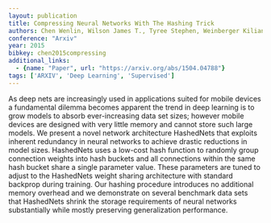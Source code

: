 ```yaml
---
layout: publication
title: Compressing Neural Networks With The Hashing Trick
authors: Chen Wenlin, Wilson James T., Tyree Stephen, Weinberger Kilian Q., Chen Yixin
conference: "Arxiv"
year: 2015
bibkey: chen2015compressing
additional_links:
  - {name: "Paper", url: "https://arxiv.org/abs/1504.04788"}
tags: ['ARXIV', 'Deep Learning', 'Supervised']
---
```

As deep nets are increasingly used in applications suited for mobile devices a fundamental dilemma becomes apparent the trend in deep learning is to grow models to absorb ever-increasing data set sizes; however mobile devices are designed with very little memory and cannot store such large models. We present a novel network architecture HashedNets that exploits inherent redundancy in neural networks to achieve drastic reductions in model sizes. HashedNets uses a low-cost hash function to randomly group connection weights into hash buckets and all connections within the same hash bucket share a single parameter value. These parameters are tuned to adjust to the HashedNets weight sharing architecture with standard backprop during training. Our hashing procedure introduces no additional memory overhead and we demonstrate on several benchmark data sets that HashedNets shrink the storage requirements of neural networks substantially while mostly preserving generalization performance.
